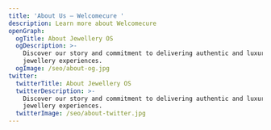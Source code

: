 ```yaml
---
title: 'About Us — Welcomecure '
description: Learn more about Welcomecure
openGraph:
  ogTitle: About Jewellery OS
  ogDescription: >-
    Discover our story and commitment to delivering authentic and luxurious
    jewellery experiences.
  ogImage: /seo/about-og.jpg
twitter:
  twitterTitle: About Jewellery OS
  twitterDescription: >-
    Discover our story and commitment to delivering authentic and luxurious
    jewellery experiences.
  twitterImage: /seo/about-twitter.jpg
---
```


